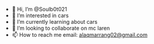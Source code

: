 - 👋 Hi, I’m @Soulb0t021
- 👀 I’m interested in cars
- 🌱 I’m currently learning about cars  
- 💞️ I’m looking to collaborate on mc laren
- 📫 How to reach me email: alaqmarrang02@gmail.com

<!---
Soulb0t021/Soulb0t021 is a ✨ special ✨ repository because its `README.md` (this file) appears on your GitHub profile.
You can click the Preview link to take a look at your changes.
--->
